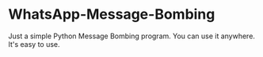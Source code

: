 # WhatsApp-Message-Bombing
Just a simple Python Message Bombing program. You can use it anywhere. It's easy to use.
